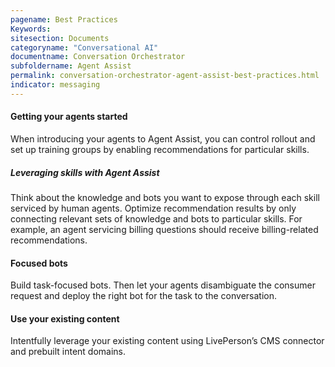 ```yaml
---
pagename: Best Practices
Keywords:
sitesection: Documents
categoryname: "Conversational AI"
documentname: Conversation Orchestrator
subfoldername: Agent Assist
permalink: conversation-orchestrator-agent-assist-best-practices.html
indicator: messaging
---
```


#### Getting your agents started
When introducing your agents to Agent Assist, you can control rollout and set up training groups by enabling recommendations for particular skills.

##### Leveraging skills with Agent Assist
Think about the knowledge and bots you want to expose through each skill serviced by human agents.  Optimize recommendation results by only connecting relevant sets of knowledge and bots to particular skills.  For example, an agent servicing billing questions should receive billing-related recommendations.

#### Focused bots
Build task-focused bots. Then let your agents disambiguate the consumer request and deploy the right bot for the task to the conversation. 

#### Use your existing content
Intentfully leverage your existing content using LivePerson’s CMS connector and prebuilt intent domains.
